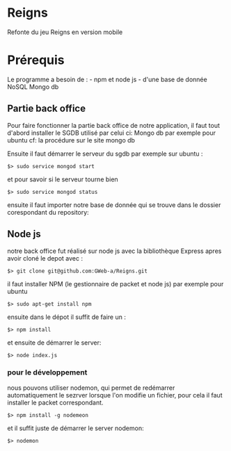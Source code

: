 # Reigns
Refonte du jeu Reigns en version mobile

# Prérequis
Le programme a besoin de :
	- npm et node js 
	- d'une base de donnée NoSQL Mongo db
  
## Partie back office
Pour faire fonctionner la partie back office de notre application, il faut tout d'abord installer le SGDB utilisé par celui ci: Mongo db 
par exemple pour ubuntu
cf: la procédure sur le site mongo db

Ensuite il faut démarrer le serveur du sgdb
par exemple sur ubuntu : 
```
$> sudo service mongod start
```
et pour savoir si le serveur tourne bien
```
$> sudo service mongod status
```
ensuite il faut importer notre base de donnée qui se trouve dans le dossier corespondant du repository:

## Node js
notre back office fut réalisé sur node js avec la bibliothèque Express
apres avoir cloné le depot avec :
```
$> git clone git@github.com:GWeb-a/Reigns.git
```
il faut installer NPM (le gestionnaire de packet et node js)
par exemple pour ubuntu
```
$> sudo apt-get install npm
```
ensuite dans le dépot il suffit de faire un : 
```
$> npm install
```
et ensuite de démarrer le server:
```
$> node index.js
```
###  pour le développement
nous pouvons utiliser nodemon, qui permet de redémarrer automatiquement le sezrver lorsque l'on modifie un fichier, pour cela il faut installer le packet correspondant.
```
$> npm install -g nodemeon
```
et il suffit juste de démarrer le server nodemon:
```
$> nodemon
```
